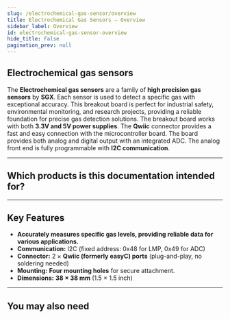 ```yaml
---
slug: /electrochemical-gas-sensor/overview
title: Electrochemical Gas Sensors – Overview
sidebar_label: Overview
id: electrochemical-gas-sensor-overview 
hide_title: False
pagination_prev: null
---
```


## Electrochemical gas sensors

The **Electrochemical gas sensors** are a family of **high precision gas sensors** by **SGX**. Each sensor is used to detect a specific gas with exceptional accuracy. This breakout board is perfect for industrial safety, environmental monitoring, and research projects, providing a reliable foundation for precise gas detection solutions. The breakout board works with both **3.3V and 5V power supplies**. The **Qwiic** connector provides a fast and easy connection with the microcontroller board. The board provides both analog and digital output with an integrated ADC. The analog front end is fully programmable with **I2C communication**.

<CenteredImage src="/img/electrochemical-gas-sensor/333329.webp" alt="High precision electrochemical O₃ gas sensor" caption="High precision electrochemical O₃ gas sensor" />

---

## Which products is this documentation intended for?

<QuickLink 
  title="High precision electrochemical SO₂ gas sensor breakout" 
  description="333325"
  url="https://soldered.com/product/high-precision-electrochemical-so2-gas-sensor-breakout/"
  image="/img/electrochemical-gas-sensor/333325.webp" 
/>

<QuickLink 
  title="High precision electrochemical NO₂ gas sensor breakout" 
  description="333326"
  url="https://soldered.com/product/high-precision-electrochemical-no2-gas-sensor-breakout/"
  image="/img/electrochemical-gas-sensor/333326.webp" 
/>

<QuickLink 
  title="High precision electrochemical NO gas sensor breakout" 
  description="333327"
  url="https://soldered.com/product/high-precision-electrochemical-no-gas-sensor-breakout/"
  image="/img/electrochemical-gas-sensor/333327.webp" 
/>

<QuickLink 
  title="High precision electrochemical CO gas sensor breakout" 
  description="333328"
  url="https://soldered.com/product/high-precision-electrochemical-co-gas-sensor-breakout/"
  image="/img/electrochemical-gas-sensor/333328.webp" 
/>

<QuickLink 
  title="High precision electrochemical O₃ gas sensor breakout" 
  description="333329"
  url="https://soldered.com/product/high-precision-electrochemical-o3-gas-sensor-breakout/"
  image="/img/electrochemical-gas-sensor/333329.webp" 
/>

<QuickLink 
  title="High precision electrochemical NH₃ gas sensor breakout" 
  description="333330"
  url="https://soldered.com/product/high-precision-electrochemical-nh3-gas-sensor-breakout/"
  image="/img/electrochemical-gas-sensor/333330.webp" 
/>

<QuickLink 
  title="High precision electrochemical H₂S gas sensor breakout" 
  description="333331"
  url="https://soldered.com/product/high-precision-electrochemical-h2s-gas-sensor-breakout/"
  image="/img/electrochemical-gas-sensor/333331.webp" 
/>

<QuickLink 
  title="High precision electrochemical Cl₂ gas sensor breakout" 
  description="333332"
  url="https://soldered.com/product/high-precision-electrochemical-cl2-gas-sensor-breakout/"
  image="/img/electrochemical-gas-sensor/333332.webp" 
/>

<QuickLink 
  title="High precision electrochemical gas sensor breakout (without sensor)" 
  description="333218"
  url="https://soldered.com/product/high-precision-electrochemical-gas-sensor-breakout-without-sensor/"
/>

---

## Key Features

- **Accurately measures specific gas levels, providing reliable data for various applications.**   
- **Communication:** I2C (fixed address: 0x48 for LMP, 0x49 for ADC)  
- **Connector:** 2 × **Qwiic (formerly easyC) ports** (plug-and-play, no soldering needed)  
- **Mounting:** **Four mounting holes** for secure attachment.  
- **Dimensions:** **38 × 38 mm** (1.5 × 1.5 inch)  

---

## You may also need

<QuickLink 
  title="Qwiic cable" 
  description="Qwiic (formerly easyC) compatible cables with connectors on both ends, available in various lengths."
  url="https://soldered.com/product/easyc-cable/"
  image="/img/333311.webp" 
/>